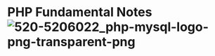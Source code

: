 # PHP Fundamental Notes![520-5206022_php-mysql-logo-png-transparent-png](https://github.com/SaboyaTech/php-fundamental/assets/16430662/3246c3c6-62f3-4171-9b32-c9ed01ea2f42)
